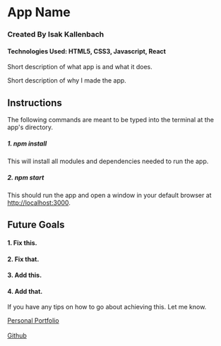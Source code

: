 # App Name

### Created By Isak Kallenbach

#### Technologies Used: HTML5, CSS3, Javascript, React

Short description of what app is and what it does.

Short description of why I made the app.


## Instructions

The following commands are meant to be typed into the terminal at the app's directory.

##### 1. npm install

This will install all modules and dependencies needed to run the app.

##### 2. npm start

This should run the app and open a window in your default browser at [http://localhost:3000](http://localhost:3000).

## Future Goals

#### 1. Fix this.
#### 2. Fix that.
#### 3. Add this.
#### 4. Add that.

If you have any tips on how to go about achieving this. Let me know.
<br>

[Personal Portfolio](https://kallenbach13.github.io/personal-portfolio-website/)
<br>  
[Github](https://github.com/kallenbach13)
